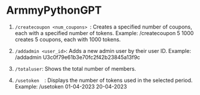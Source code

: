 # ArmmyPythonGPT
1. <code>/createcoupon <num_coupons> <tokens></code>: Creates a specified number of coupons, each with a specified number of tokens.
Example: /createcoupon 5 1000 creates 5 coupons, each with 1000 tokens.

2. <code>/addadmin <user_id></code>: Adds a new admin user by their user ID.
Example: /addadmin U3c0f79e61b3e70fc2f42b23845a13f9c

3. <code>/totaluser</code>: Shows the total number of members.

4. <code>/usetoken <Start> <End></code>: Displays the number of tokens used in the selected period.
Example: /usetoken 01-04-2023 20-04-2023
